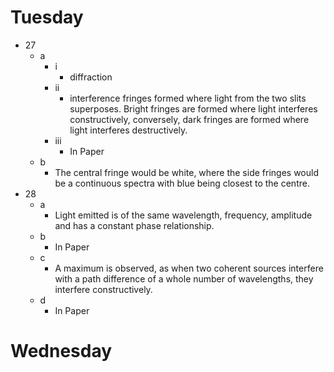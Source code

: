 # Tuesday

- 27
	- a
		- i
			- diffraction
		- ii
			- interference fringes formed where light from the two slits superposes. Bright fringes are formed where light interferes constructively, conversely, dark fringes are formed where light interferes destructively.
		- iii
			- In Paper
	- b
		- The central fringe would be white, where the side fringes would be a continuous spectra with blue being closest to the centre.
- 28
	- a
		- Light emitted is of the same wavelength, frequency, amplitude and has a constant phase relationship.
	- b
		- In Paper
	- c
		- A maximum is observed, as when two coherent sources interfere with a path difference of a whole number of wavelengths, they interfere constructively.
	- d
		- In Paper

# Wednesday

